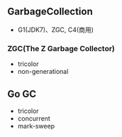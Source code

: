 ## GarbageCollection
* G1(JDK7)、ZGC[](Java11), C4(商用)

### ZGC(The Z Garbage Collector)
* tricolor
* non-generational


## Go GC
* tricolor
* concurrent
* mark-sweep